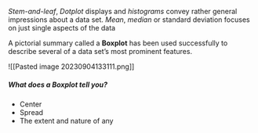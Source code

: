 *Stem-and-leaf*, *Dotplot* displays and *histograms* convey rather general impressions about a data set.
*Mean*, *median* or standard deviation focuses on just single aspects of the data 

A pictorial summary called a **Boxplot** has been used successfully to describe several of a data set’s most prominent features.

![[Pasted image 20230904133111.png]]

##### What does a Boxplot tell you?
- Center 
- Spread
- The extent and nature of any